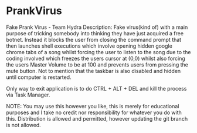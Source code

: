 # PrankVirus
Fake Prank Virus - Team Hydra
Description: Fake virus(kind of) with a main purpose of tricking somebody into thinking they have just acquired a free botnet. Instead it blocks the user from closing the command prompt that then launches shell executions which involve opening hidden google chrome tabs of a song whilst forcing the user to listen to the song due to the coding involved which freezes the users cursor at (0,0) whilst also forcing the users Master Volume to be at 100 and prevents users from pressing the mute button. Not to mention that the taskbar is also disabled and hidden until computer is restarted.

Only way to exit application is to do CTRL + ALT + DEL and kill the process via Task Manager.

NOTE: You may use this however you like, this is merely for educational purposes and I take no credit nor responsibility for whatever you do with this.
      Distribution is allowed and permitted, however updating the git branch is not allowed.
